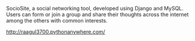 SocioSite, a social networking tool, developed using Django and MySQL. Users can form or
join a group and share their thoughts across the internet among the others with common
interests.

http://raagul3700.pythonanywhere.com/
